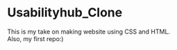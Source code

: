 # Usabilityhub_Clone
This is my take on making website using CSS and HTML.
<br>
Also, my first repo:)
